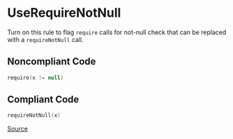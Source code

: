 # UseRequireNotNull

Turn on this rule to flag `require` calls for not-null check that can be replaced with a `requireNotNull` call.

## Noncompliant Code

```kotlin
require(x != null)
```
## Compliant Code

```kotlin
requireNotNull(x)
```

[Source](https://detekt.github.io/detekt/style.html#userequirenotnull)
